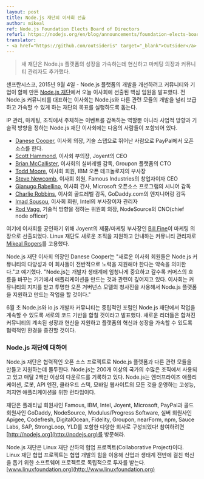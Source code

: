 ```yaml
---
layout: post
title: Node.js 재단의 이사회 선출
author: mikeal
ref: Node.js Foundation Elects Board of Directors
refurl: https://nodejs.org/en/blog/announcements/foundation-elects-board/
translator:
- <a href="https://github.com/outsideris" target="_blank">Outsider</a>
---
```


<!--
> New Foundation Committed to Accelerating Growth of the Node.js Platform Also Adds Marketing Chair and Community Manager
-->
> 새 재단은 Node.js 플랫폼의 성장을 가속하는데 헌신하고 마케팅 의장과 커뮤니티 관리자도 추가했다.

<!--
SAN FRANCISCO, Sept. 4, 2015 – The [Node.js Foundation](https://nodejs.org/en/foundation/), a community-led and industry-backed consortium to advance the development of the Node.js platform, today announced key executives have been elected to its Board of Directors. The Board of Directors represents the broad Node.js community and will guide the Foundation as it executes on its mission to enable widespread adoption and help accelerate development of Node.js and other related modules.
-->
샌프란시스코, 2015년 9월 4일 - Node.js 플랫폼의 개발을 개선하려고 커뮤니티와 기업이 함께 만든
[Node.js 재단](https://nodejs.org/en/foundation/)에서 오늘 이사회에 선출된 핵심 임원을
발표했다. 전 Node.js 커뮤니티를 대표하는 이사회는 Node.js와 다른 관련 모듈의 개발을 널리 보급하고
가속할 수 있게 하는 재단의 목표를 실행하도록 돕는다.

<!--
The Node.js Foundation board, which sets the business and technical direction as well as oversees IP management, marketing, and events on behalf of the organization, includes:

* [Danese Cooper](https://www.linkedin.com/in/danesecooper), chairman of the board, distinguished member of technical staff - open source at PayPal;
* [Scott Hammond](https://www.linkedin.com/pub/scott-hammond/1/a4b/92a), vice-chairman of the board, chief executive officer at Joyent;
* [Brian McCallister](https://www.linkedin.com/in/brianmccallister), silver-level director of the board, chief technology officer of platforms at Groupon;
* [Todd Moore](https://www.linkedin.com/pub/todd-moore/2b/540/798), board member, vice president of open technology at IBM;
* [Steve Newcomb](https://www.linkedin.com/in/stevenewcomb), board member, founder and chief executive officer at Famous Industries;
* [Gianugo Rabellino](https://www.linkedin.com/in/gianugo), secretary of the board, senior director of open source programs at Microsoft;
* [Charlie Robbins](https://www.linkedin.com/in/charlierobbins), gold-level director of the board, director of engineering at GoDaddy.com;
* [Imad Sousou](https://www.linkedin.com/pub/imad-sousou/6/b49/2b8), board member, vice president and general manager at Intel;
* [Rod Vagg](https://www.linkedin.com/in/rvagg), technical steering committee chairperson, chief node officer at NodeSource.
-->
IP 관리, 마케팅, 조직에서 주체하는 이벤트를 감독하는 역할뿐 아니라 사업적 방향과 기술적 방향을
정하는 Node.js 재단 이사회에는 다음의 사람들이 포함되어 있다.

* [Danese Cooper](https://www.linkedin.com/in/danesecooper), 이사회 의장, 기술 스탭으로 뛰어난 사람으로 PayPal에서 오픈소스를 한다.
* [Scott Hammond](https://www.linkedin.com/pub/scott-hammond/1/a4b/92a), 이사회 부의장, Joyent의 CEO
* [Brian McCallister](https://www.linkedin.com/in/brianmccallister), 이사회의 실버레벨 감독, Groupon 플랫폼의 CTO
* [Todd Moore](https://www.linkedin.com/pub/todd-moore/2b/540/798), 이사회 회원, IBM 오픈 테크놀로지의 부사장
* [Steve Newcomb](https://www.linkedin.com/in/stevenewcomb), 이사회 회원, Famous Industries의 창업자이자 CEO
* [Gianugo Rabellino](https://www.linkedin.com/in/gianugo), 이사회 간사, Microsoft 오픈소스 프로그램의 시니어 감독
* [Charlie Robbins](https://www.linkedin.com/in/charlierobbins), 이사회 골드레벨 감독, GoDaddy.com의 엔지니어링 감독
* [Imad Sousou](https://www.linkedin.com/pub/imad-sousou/6/b49/2b8), 이사회 회원, Intel의 부사장이자 관리자
* [Rod Vagg](https://www.linkedin.com/in/rvagg), 기술적 방향을 정하는 위원회 의장, NodeSource의 CNO(chief node officer)

<!--
In addition to formalizing the board, [Bill Fine](https://www.linkedin.com/pub/bill-fine/2/497/916), vice president of product and marketing at Joyent, was elected as the marketing chairperson. The Linux Foundation also hired [Mikeal Rogers](https://www.linkedin.com/in/mikealrogers) as its community manager to help support and guide the new organization.
-->
여기에 이사회를 공인하기 위해 Joyent의 제품/마케팅 부사장인
[Bill Fine](https://www.linkedin.com/pub/bill-fine/2/497/916)이 마케팅 의장으로
선출되었다. Linux 재단도 새로운 조직을 지원하고 안내하는 커뮤니티 관리자로
[Mikeal Rogers](https://www.linkedin.com/in/mikealrogers)를 고용했다.

<!--
“The new board members represent the diversity of the Node.js community and the commitment that these companies have to supporting its overall efforts,” said Danese Cooper, chairman of the board, Node.js Foundation. “Node.js is incredibly important to the developer ecosystem and is increasingly relevant for building applications on devices that are changing the pace of commerce. The board will work to support and build the Node.js platform using the blueprint of an open governance model that is transparent and supportive of its community.”
-->
Node.js 재단 이사회 의장인 Danese Cooper는 "새로운 이사회 회원들은 Node.js 커뮤니티의 다양성과
이 회사들이 전반적으로 노력을 지원해야 한다는 약속을 의미한다."고 얘기했다. "Node.js는 개발자 생태계에
엄청나게 중요하고 갈수록 커머스의 흐름을 바꾸는 기기에서 애플리케이션을 만드는 것과 관련이 깊어지고 있다.
이사회는 커뮤니티의 지지를 받고 투명한 오픈 거버넌스 모델의 청사진을 사용해서 Node.js 플랫폼을
지원하고 만드는 작업을 할 것이다."

<!--
In early June, the Node.js and io.js developer community announced that they were merging their respective code base to continue their work in a neutral forum, the Node.js Foundation. The new leaders will help support the ongoing growth and evolution of the combined communities and will foster a collaborative environment to accelerate growth and the platform’s evolution.
-->
6월 초 Node.js와 io.js 개발자 커뮤니티는 중립적인 포럼인 Node.js 재단에서 작업을 계속할 수 있도록
서로의 코드 기반을 합칠 것이라고 발표했다. 새로운 리더들은 합쳐진 커뮤니티의 계속된 성장과 현신을 지원하고
플랫폼의 혁신과 성장을 가속할 수 있도록 협력적인 환경을 증진할 것이다.

<!--
### About Node.js Foundation
-->

### Node.js 재단에 대하여

<!--
Node.js Foundation is a collaborative open source project dedicated to building and supporting the Node.js platform and other related modules. Node.js is used by tens of thousands of organizations in more than 200 countries and amasses more than 2 million downloads per month. It is the runtime of choice for high-performance, low latency applications, powering everything from enterprise applications, robots, API engines, cloud stacks and mobile websites.
-->
Node.js 재단은 협력적인 오픈 소스 프로젝트로 Node.js 플랫폼과 다른 관련 모듈을 만들고 지원하는데
몰두한다. Node.js는 200개 이상의 국가의 수많은 조직에서 사용되고 있고 매달 2백만 이상의 다운로드를
기록하고 있다. Node.js는 엔터프라이즈 애플리케이션, 로봇, API 엔진, 클라우드 스택, 모바일 웹사이트의
모든 것을 운영하는 고성능, 저지연 애플리케이션을 위한 런타임이다.

<!--
The Foundation is made up of a diverse group of companies including Platinum members Famous, IBM, Intel, Joyent, Microsoft and PayPal. Gold members include GoDaddy, NodeSource and Modulus/Progress Software, and Silver members include Apigee, Codefresh, DigitalOcean, Fidelity, Groupon, nearForm, npm, Sauce Labs, SAP, StrongLoop and YLD!. Get involved here: [http://nodejs.org](http://nodejs.org).
-->
재단은 플래티넘 회원사인 Famous, IBM, Intel, Joyent, Microsoft, PayPal과 골드 회원사인
GoDaddy, NodeSource, Modulus/Progress Software, 실버 회원사인 Apigee, Codefresh,
DigitalOcean, Fidelity, Groupon, nearForm, npm, Sauce Labs, SAP, StrongLoop,
YLD를 포함한 다양한 회사로 구성되었다! 참여하려면 [http://nodejs.org](http://nodejs.org)를
방문해라.

<!--
The Node.js Foundation is a Collaborative Project at The Linux Foundation. Linux Foundation Collaborative Projects are independently funded software projects that harness the power of collaborative development to fuel innovation across industries and ecosystems. [www.linuxfoundation.org](http://www.linuxfoundation.org)
-->
Node.js 재단은 Linux 재단 산하의 협업 프로젝트(Collaborative Project)이다. Linux 재단
협업 프로젝트는 협업 개발의 힘을 이용해 산업과 생태계 전반에 걸친 혁신을 돕기 위한 소프트웨어 프로젝트로
독립적으로 투자를 받는다. [www.linuxfoundation.org](http://www.linuxfoundation.org)

